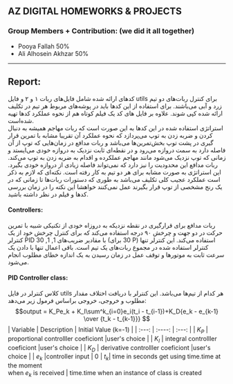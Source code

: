 ## AZ DIGITAL HOMEWORKS & PROJECTS
### Group Members + Contribution: (we did it all together)

- Pooya Fallah 50%
- Ali Alhosein Akhzar 50%

---

## Report:

کدهای ارائه شده شامل فایل‌های ربات ۱ و ۲ و فایل utils برای کنترل ربات‌های دو تیم زرد و آبی می‌باشند. برای استفاده از این کدها باید در پوشه‌های مربوط هر تیم در تکلیف ارائه شده کپی شوند. علاوه بر فایل های کد یک فیلم کوتاه‌ هم از نحوه عملکرد کدها تهیه شده‌است.<br/>
استراتژی استفاده شده در این کدها به این صورت است که ربات مهاجم همیشه به دنبال کردن و ضربه زدن به توپ می‌پردازد که نحوه عملکرد آن تقریبا مشابه با تمرین قرار گیری در پشت توپ بخش‌تمرین‌ها می‌باشد و ربات مدافع در زمان‌هایی که توپ از آن فاصله دارد به سمت دروازه می‌رود و در نقطه‌ای ثابت نزدیک به دروازه خودی می‌ایستد و زمانی که توپ نزدیک می‌شود مانند مهاجم عملکرده و اقدام به ضربه زدن به توپ می‌کند. ربات مدافع این محدودیت را نیز دارد که نمی‌تواند فاصله زیادی از دروازه خودی بگیرد. این استراتژی به صورت مشابه برای هر دو تیم به کار رفته است. نکته‌ای که لازم به ذکر است عملکرد عجیب کلی تکلیف می‌باشد به طوری که دستورات ربات‌ها تا زمانی که در یک رنج مشخصی از توپ قرار بگیرند عمل نمی‌کنند خواهشا این نکته را در زمان بررسی کدها و فیلم در نظر داشته باشید.<br />

#### Controllers:

ربات مدافع برای قرارگیری در نقطه نزدیکه به دروزاه خودی از تکنیکی شبیه با تمرین حرکت در دو جهت و چرخش ۹۰ درجه استفاده می‌کند که برای کنترل چرخش خود از یک کنترلر PID با مقادیر ضریب‌های 1, 1, 30 (30 برای P) استفاده می‌کند. این کنترلر تنها کنترلر استفاده شده در مجموع ربات‌های یک تیم است. باقی اعمال تنها با دادن یک سرعت ثابت به موتورها و توقف عمل در زمان رسیدن به یک اندازه خطای مطلوب انجام می‌شود.

#### PID Controller class:

کلاس کنترلر در فایل utils هر کدام از تیم‌ها می‌باشد. این کنترلر با دریافت اختلاف مقدار مطلوب و خروجی، خروجی براساس فرمول زیر می‌دهد:<br/>
$$output = K_Pe_k + K_I\sum^k_{i=0}e_i(t_i - t_{i-1})+K_D{e_k - e_{k-1} \over {t_k - t_{k-1}}} $$
| Variable | Description | Initial Value (k=-1) |
| :---: | :----: | :---: |
| $K_P$ | proportional controlller coeficiont |user's choice |
| $K_I$ | integral controlller coeficiont |user's choice |
| $K_D$ | derivative controlller coeficiont |user's choice |
| $e_k$ |controller input | 0
| $t_k$| time in seconds get using time.time at the moment<br/>when $e_k$ is received | time.time when an instance of class is created
